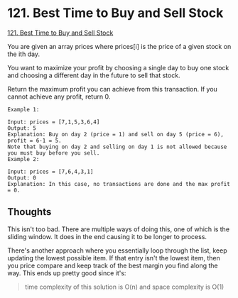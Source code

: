 # 121. Best Time to Buy and Sell Stock

[121. Best Time to Buy and Sell Stock](https://leetcode.com/problems/best-time-to-buy-and-sell-stock)

You are given an array prices where prices[i] is the price of a given stock on the ith day.

You want to maximize your profit by choosing a single day to buy one stock and choosing a different day in the future to sell that stock.

Return the maximum profit you can achieve from this transaction. If you cannot achieve any profit, return 0.

```
Example 1:

Input: prices = [7,1,5,3,6,4]
Output: 5
Explanation: Buy on day 2 (price = 1) and sell on day 5 (price = 6), profit = 6-1 = 5.
Note that buying on day 2 and selling on day 1 is not allowed because you must buy before you sell.
Example 2:

Input: prices = [7,6,4,3,1]
Output: 0
Explanation: In this case, no transactions are done and the max profit = 0.
```

## Thoughts

This isn't too bad. There are multiple ways of doing this, one of which is the sliding window. It does in the end causing it to be longer to process.

There's another approach where you essentially loop through the list, keep updating the lowest possible item. If that entry isn't the lowest item, then you price compare and keep track of the best margin you find along the way. This ends up pretty good since it's:

> time complexity of this solution is O(n) and space complexity is O(1)
